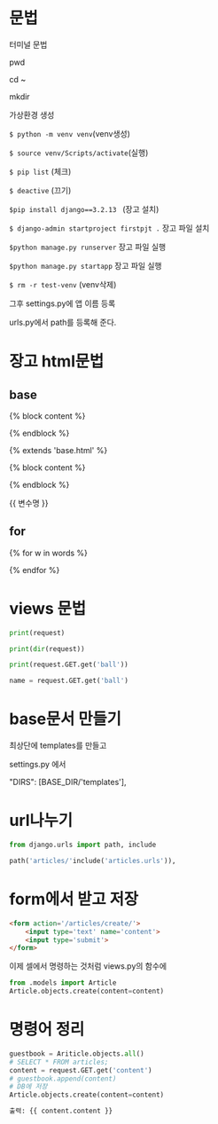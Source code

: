 # 문법

터미널 문법

pwd

cd ~

mkdir



가상환경 생성

```$ python -m venv venv```(venv생성)

```$ source venv/Scripts/activate```(실행)

```$ pip list```   (체크)

```$ deactive```   (끄기)

`$pip install django==3.2.13 ` (장고 설치)

```$ django-admin startproject firstpjt .``` 장고 파일 설치

`$python manage.py runserver` 장고 파일 실행

`$python manage.py startapp` 장고 파일 실행

`$ rm -r test-venv` (venv삭제)



그후 settings.py에 앱 이름 등록

urls.py에서 path를 등록해 준다. 



# 장고 html문법

## base

{% block content %} 

{% endblock %}



{% extends 'base.html' %} 

{% block content %}

{% endblock %}



{{ 변수명 }}

## for

{% for w in words %}

{% endfor %}



# views 문법

```python
print(request)

print(dir(request))

print(request.GET.get('ball'))

name = request.GET.get('ball')
```



# base문서 만들기 

최상단에 templates를 만들고

settings.py 에서 

"DIRS": [BASE_DIR/'templates'],



# url나누기

```python
from django.urls import path, include

path('articles/'include('articles.urls')),
```







# form에서 받고 저장

```html
<form action='/articles/create/'>
    <input type='text' name='content'>
    <input type='submit'>
</form>
```





이제 셀에서 명령하는 것처럼 views.py의 함수에 

```python
from .models import Article
Article.objects.create(content=content)
```

# 명령어 정리 

```python
guestbook = Ariticle.objects.all()
# SELECT * FROM articles;
content = request.GET.get('content')
# guestbook.append(content)
# DB에 저장
Article.objects.create(content=content)

출력: {{ content.content }}
```















